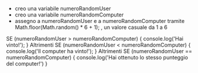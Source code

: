 <!-- Generare un numero random da 1 a 6, sia per il giocatore sia per il computer. -->

- creo una variabile numeroRandomUser
- creo una variabile numeroRandomComputer
- assegno a numeroRandomUser e a numeroRandomComputer tramite Math.floor(Math.random() * 6 + 1); , un valore casuale da 1 a 6

<!-- Stabilire il vincitore, in base a chi fa il punteggio più alto. -->

SE (numeroRandomUser > numeroRandomComputer) {
    console.log('Hai vinto!');
} Altrimenti SE (numeroRandomUser < numeroRandomComputer) {
    console.log('Il computer ha vinto!');
} Altrimenti SE (numeroRandomUser == numeroRandomComputer) {
    console.log('Hai ottenuto lo stesso punteggio del computer!')
}